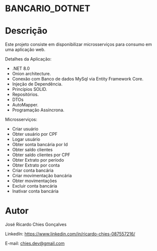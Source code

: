 # BANCARIO_DOTNET

# Descrição
Este projeto consiste em disponibilizar microsserviços para consumo em uma aplicação web.<br>

Detalhes da Aplicação:
<ul>
  <li>.NET 8.0</li>
  <li>Onion architecture.</li>
  <li>Conexão com Banco de dados MySql via Entity Framework Core.</li>
  <li>Injeção de Dependência.</li>
  <li>Princípios SOLID.</li>
  <li>Repositórios.</li>
  <li>DTOs</li>
  <li>AutoMapper.</li>
  <li>Programação Assíncrona.</li>
</ul>
  
Microsserviços:
<ul>
  <li>Criar usuário</li>
  <li>Obter usuário por CPF</li>
  <li>Logar usuário</li>
  <li>Obter sonta bancária por Id</li>
  <li>Obter saldo clientes</li>
  <li>Obter saldo clientes por CPF</li>
  <li>Obter Extrato por período</li>
  <li>Obter Extrato por conta</li>
  <li>Criar conta bancária</li>
  <li>Criar movimentação bancária</li>
  <li>Obter movimentações</li>
  <li>Excluir conta bancária</li>
  <li>Inativar conta bancária</li>
</ul>

# Autor
José Ricardo Chies Gonçalves

LinkedIn:
https://www.linkedin.com/in/ricardo-chies-087557216/

E-mail:
chies.dev@gmail.com
